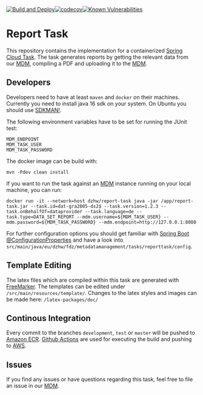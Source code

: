[![Build and Deploy](https://github.com/dzhw/report-task/workflows/Build%20and%20Deploy/badge.svg)](https://github.com/dzhw/report-task/actions)[![codecov](https://codecov.io/gh/dzhw/report-task/branch/development/graph/badge.svg)](https://codecov.io/gh/dzhw/report-task)[![Known Vulnerabilities](https://snyk.io//test/github/dzhw/report-task/badge.svg?targetFile=pom.xml)](https://snyk.io//test/github/dzhw/report-task?targetFile=pom.xml)

# Report Task

This repository contains the implementation for a containerized [Spring Cloud Task]. The task generates reports by getting the relevant data from our [MDM], compiling a PDF and uploading it to the [MDM].

## Developers
Developers need to have at least `maven` and `docker` on their machines. Currently you need to install java 16 sdk on your system. On Ubuntu you should use [SDKMAN!].

The following environment variables have to be set for running the JUnit test:
```shell
MDM_ENDPOINT
MDM_TASK_USER
MDM_TASK_PASSWORD
```

The docker image can be build with:
```shell
mvn -Pdev clean install
```

If you want to run the task against an [MDM] instance running on your local machine, you can run:
```shell
docker run -it --network=host dzhw/report-task java -jar /app/report-task.jar --task.id=dat-gra2005-ds2$ --task.version=1.2.3 --task.onBehalfOf=dataprovider --task.language=de --task.type=DATA_SET_REPORT --mdm.username=${MDM_TASK_USER} --mdm.password=${MDM_TASK_PASSWORD} --mdm.endpoint=http://127.0.0.1:8080
```

For further configuration options you should get familiar with [Spring Boot @ConfigurationProperties](https://www.baeldung.com/configuration-properties-in-spring-boot) and have a look into `src/main/java/eu/dzhw/fdz/metadatamanagement/tasks/reporttask/config`.

## Template Editing
The latex files which are compiled within this task are generated with [FreeMarker]. The templates can be edited under `/src/main/resources/template/`. Changes to the latex styles and images can be made here:
`/latex-packages/doc/`

## Continous Integration
Every commit to the branches `development`, `test` or `master` will be pushed to [Amazon ECR]. [Github Actions] are used for executing the build and pushing to [AWS].

## Issues
If you find any issues or have questions regarding this task, feel free to file an issue in our [MDM].

[MDM]: https://github.com/dzhw/metadatamanagement "Metadatamanagement"
[FreeMarker]: https://freemarker.apache.org/
[AWS]: https://aws.amazon.com/?nc2=h_lg
[Amazon ECR]: https://aws.amazon.com/ecr/?nc1=h_ls
[Github Actions]: https://github.com/dzhw/report-task/actions
[Spring Cloud Task]: https://spring.io/projects/spring-cloud-task
[SDKMAN!]: https://sdkman.io/
